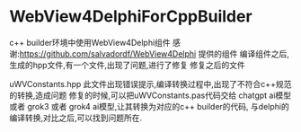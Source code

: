 # WebView4DelphiForCppBuilder
c++ builder环境中使用WebView4Delphi组件
感谢:https://github.com/salvadordf/WebView4Delphi 
提供的组件
编译组件之后,生成的hpp文件,有一个文件,出现了问题,进行了修复
修复之后的文件

uWVConstants.hpp
此文件出现错误提示,编译转换过程中,出现了不符合c++规范的转换,造成问题
修复的时候,可以把uWVConstants.pas代码交给 chatgpt ai模型 或者 grok3 或者 grok4 ai模型,让其转换为对应的c++ builder的代码,
与delphi的编译转换,对比之后,可以找到问题所在.

